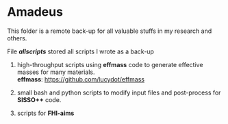 # Amadeus
This folder is a remote back-up for all valuable stuffs in my research and others.

File ***allscripts*** stored all scripts I wrote as a back-up
1. high-throughput scripts using **effmass** code to generate effective masses for many materials.
<br/>**effmass**: https://github.com/lucydot/effmass
2. small bash and python scripts to modify input files and post-process for **SISSO++** code.

3. scripts for **FHI-aims**
